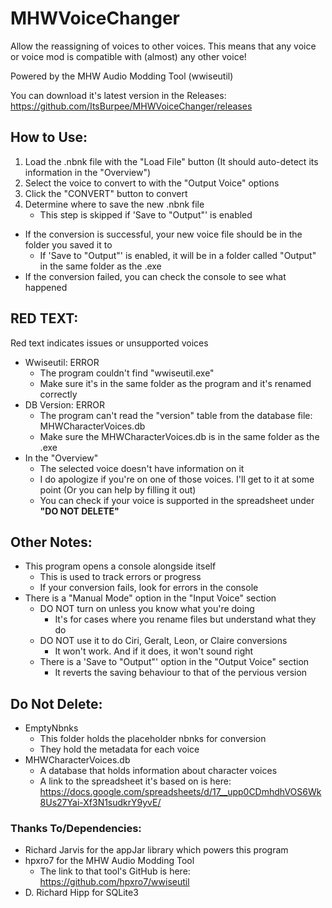 # MHWVoiceChanger
Allow the reassigning of voices to other voices. This means that any voice or voice mod is compatible with (almost) any other voice!

Powered by the MHW Audio Modding Tool (wwiseutil)

You can download it's latest version in the Releases: https://github.com/ItsBurpee/MHWVoiceChanger/releases

## How to Use:
1. Load the .nbnk file with the "Load File" button (It should auto-detect its information in the "Overview")
2. Select the voice to convert to with the "Output Voice" options
3. Click the "CONVERT" button to convert
4. Determine where to save the new .nbnk file
	- This step is skipped if 'Save to "Output"' is enabled

- If the conversion is successful, your new voice file should be in the folder you saved it to
	- If 'Save to "Output"' is enabled, it will be in a folder called "Output" in the same folder as the .exe
- If the conversion failed, you can check the console to see what happened

## RED TEXT:
Red text indicates issues or unsupported voices

- Wwiseutil: ERROR
  - The program couldn't find "wwiseutil.exe"
  - Make sure it's in the same folder as the program and it's renamed correctly
- DB Version: ERROR
  - The program can't read the "version" table from the database file: MHWCharacterVoices.db
  - Make sure the MHWCharacterVoices.db is in the same folder as the .exe
- In the "Overview"
  - The selected voice doesn't have information on it
  - I do apologize if you're on one of those voices. I'll get to it at some point (Or you can help by filling it out)
  - You can check if your voice is supported in the spreadsheet under **"DO NOT DELETE"**
  
## Other Notes:
- This program opens a console alongside itself
	- This is used to track errors or progress
	- If your conversion fails, look for errors in the console
- There is a "Manual Mode" option in the "Input Voice" section
	- DO NOT turn on unless you know what you're doing
		- It's for cases where you rename files but understand what they do
	- DO NOT use it to do Ciri, Geralt, Leon, or Claire conversions
		- It won't work. And if it does, it won't sound right
  - There is a 'Save to "Output"' option in the "Output Voice" section
	  - It reverts the saving behaviour to that of the pervious version
    
## Do Not Delete:
- EmptyNbnks
	- This folder holds the placeholder nbnks for conversion
	- They hold the metadata for each voice
- MHWCharacterVoices.db
	- A database that holds information about character voices
	- A link to the spreadsheet it's based on is here: https://docs.google.com/spreadsheets/d/17__upp0CDmhdhVOS6Wk8Us27Yai-Xf3N1sudkrY9yvE/
  
### Thanks To/Dependencies:
- Richard Jarvis for the appJar library which powers this program
- hpxro7 for the MHW Audio Modding Tool
	- The link to that tool's GitHub is here: https://github.com/hpxro7/wwiseutil 
- D. Richard Hipp for SQLite3

